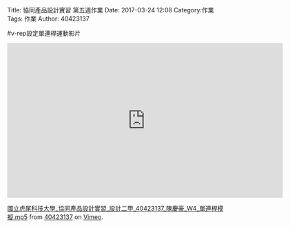Title: 協同產品設計實習 第五週作業
Date: 2017-03-24 12:08
Category:作業
Tags: 作業
Author: 40423137

<!-- PELICAN_END_SUMMARY -->

#v-rep設定單連桿運動影片

<iframe src="https://player.vimeo.com/video/213730183" width="640" height="360" frameborder="0" webkitallowfullscreen mozallowfullscreen allowfullscreen></iframe>
<p><a href="https://vimeo.com/213730183">國立虎尾科技大學_協同產品設計實習_設計二甲_40423137_陳慶豪_W4_單連桿模擬.mp5</a> from <a href="https://vimeo.com/user45109608">40423137</a> on <a href="https://vimeo.com">Vimeo</a>.</p>